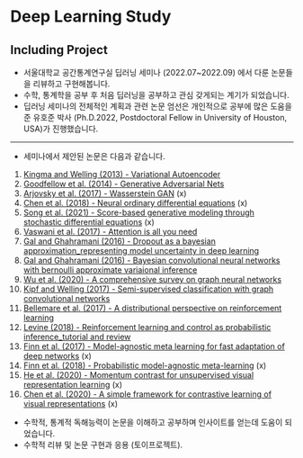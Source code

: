 # Deep Learning Study
## Including Project

- 서울대학교 공간통계연구실 딥러닝 세미나 (2022.07~2022.09) 에서 다룬 논문들을 리뷰하고 구현해봅니다.
- 수학, 통계학을 공부 후 처음 딥러닝을 공부하고 관심 갖게되는 계기가 되었습니다.
- 딥러닝 세미나의 전체적인 계획과 관련 논문 엄선은 개인적으로 공부에 많은 도움을 준 유호준 박사 (Ph.D.2022, Postdoctoral Fellow in University of Houston, USA)가 진행했습니다.

---

- 세미나에서 제안된 논문은 다음과 같습니다.

1. [Kingma and Welling (2013) - Variational Autoencoder](https://arxiv.org/abs/1312.6114)
2. [Goodfellow et al. (2014) - Generative Adversarial Nets](https://arxiv.org/abs/1406.2661)
3. [Arjovsky et al. (2017) - Wasserstein GAN](https://arxiv.org/abs/1701.07875) (x)
4. [Chen et al. (2018) - Neural ordinary differential equations](https://arxiv.org/abs/1806.07366) (x)
5. [Song et al. (2021) - Score-based generative modeling through stochastic differential equations](https://openreview.net/forum?id=PxTIG12RRHS) (x)
6. [Vaswani et al. (2017) - Attention is all you need](https://arxiv.org/abs/1706.03762)
7. [Gal and Ghahramani (2016) - Dropout as a bayesian approximation_representing model uncertainty in deep learning](https://arxiv.org/abs/1506.02142)
8. [Gal and Ghahramani (2016) - Bayesian convolutional neural networks with bernoulli approximate variaional inference](https://arxiv.org/abs/1506.02158)
9. [Wu et al. (2020) - A comprehensive survey on graph neural networks](https://arxiv.org/abs/1901.00596)
10. [Kipf and Welling (2017) - Semi-supervised classification with graph convolutional networks](https://arxiv.org/abs/1609.02907)
11. [Bellemare et al. (2017) - A distributional perspective on reinforcement learning](https://arxiv.org/abs/1707.06887)
12. [Levine (2018) - Reinforcement learning and control as probabilistic inference_tutorial and review](https://arxiv.org/abs/1805.00909)
13. [Finn et al. (2017) - Model-agnostic meta learning for fast adaptation of deep networks](https://arxiv.org/abs/1703.03400) (x)
14. [Finn et al. (2018) - Probabilistic model-agnostic meta-learning](https://arxiv.org/abs/1806.02817) (x)
15. [He et al. (2020) - Momentum contrast for unsupervised visual representation learning](https://arxiv.org/abs/1911.05722) (x)
16. [Chen et al. (2020) - A simple framework for contrastive learning of visual representations](https://arxiv.org/abs/2002.05709) (x)

- 수학적, 통계적 독해능력이 논문을 이해하고 공부하며 인사이트를 얻는데 도움이 되었습니다.
- 수학적 리뷰 및 논문 구현과 응용 (토이프로젝트).


